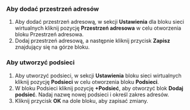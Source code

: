### <a name="to-add-address-space"></a>Aby dodać przestrzeń adresów
1. Aby dodać przestrzeń adresową, w sekcji **Ustawienia** dla bloku sieci wirtualnych kliknij pozycję **Przestrzeń adresowa** w celu otworzenia bloku Przestrzeń adresowa.
2. Dodaj przestrzeń adresową, a następnie kliknij przycisk **Zapisz** znajdujący się na górze bloku.
  
### <a name="to-create-subnets"></a>Aby utworzyć podsieci
1. Aby utworzyć podsieci, w sekcji **Ustawienia** bloku sieci wirtualnych kliknij pozycję **Podsieci** w celu otworzenia bloku **Podsieci**. 
2. W bloku Podsieci kliknij pozycję **+Podsieć**, aby otworzyć blok **Dodaj podsieć**. Nadaj nazwę nowej podsieci i określ zakres adresów.
3. Kliknij przycisk **OK** na dole bloku, aby zapisać zmiany.